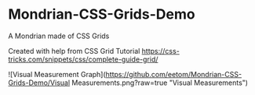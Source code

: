 # Mondrian-CSS-Grids-Demo
A Mondrian made of CSS Grids


Created with help from CSS Grid Tutorial
https://css-tricks.com/snippets/css/complete-guide-grid/

![Visual Measurement Graph](https://github.com/eetom/Mondrian-CSS-Grids-Demo/Visual Measurements.png?raw=true "Visual Measurements")
